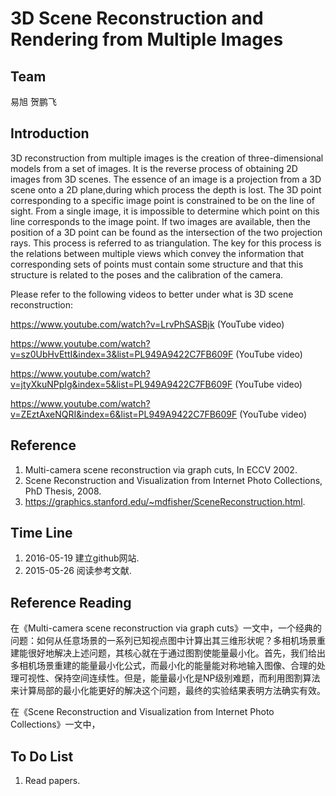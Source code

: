 # 3D Scene Reconstruction and Rendering from Multiple Images


## Team

 易旭  贺鹏飞

## Introduction

3D reconstruction from multiple images is the creation of three-dimensional models from a set of images. It is the reverse process of obtaining 2D images from 3D scenes.
The essence of an image is a projection from a 3D scene onto a 2D plane,during which process the depth is lost. The 3D point corresponding to a specific image point is constrained to be on the line of sight. From a single image, it is impossible to determine which point on this line corresponds to the image point. If two images are available, then the position of a 3D point
can be found as the intersection of the two projection rays. This process is referred to as triangulation. The key for this process is the relations between multiple views which convey the information that corresponding sets of points must contain some structure and that this structure is related to the poses and the calibration of the camera.

Please refer to the following videos to better under what is 3D scene reconstruction:

https://www.youtube.com/watch?v=LrvPhSASBjk (YouTube video)

https://www.youtube.com/watch?v=sz0UbHvEttI&index=3&list=PL949A9422C7FB609F (YouTube video)

https://www.youtube.com/watch?v=jtyXkuNPpIg&index=5&list=PL949A9422C7FB609F (YouTube video)

https://www.youtube.com/watch?v=ZEztAxeNQRI&index=6&list=PL949A9422C7FB609F (YouTube video)


## Reference
1. Multi-camera scene reconstruction via graph cuts, In ECCV 2002.
2. Scene Reconstruction and Visualization from Internet Photo Collections,
PhD Thesis, 2008.
3. https://graphics.stanford.edu/~mdfisher/SceneReconstruction.html.


## Time Line
1. 2016-05-19 建立github网站.
2. 2015-05-26 阅读参考文献.

## Reference Reading

在《Multi-camera scene reconstruction via graph cuts》一文中，一个经典的问题：如何从任意场景的一系列已知视点图中计算出其三维形状呢？多相机场景重建能很好地解决上述问题，其核心就在于通过图割使能量最小化。首先，我们给出多相机场景重建的能量最小化公式，而最小化的能量能对称地输入图像、合理的处理可视性、保持空间连续性。但是，能量最小化是NP级别难题，而利用图割算法来计算局部的最小化能更好的解决这个问题，最终的实验结果表明方法确实有效。

在《Scene Reconstruction and Visualization from Internet Photo Collections》一文中，


## To Do List
1. Read papers.
